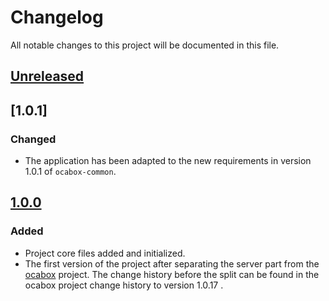 # Changelog
All notable changes to this project will be documented in this file.

## [Unreleased]


## [1.0.1]
### Changed
- The application has been adapted to the new requirements in version 1.0.1 of `ocabox-common`.

## [1.0.0]
### Added
- Project core files added and initialized.
- The first version of the project after separating the server part from the [ocabox](https://github.com/araucaria-project/ocabox) project. 
The change history before the split can be found in the ocabox project change history to version 1.0.17 .



[Unreleased]: https://github.com/araucaria-project/ocabox-common

[1.0.0]: https://github.com/araucaria-project/ocabox-common